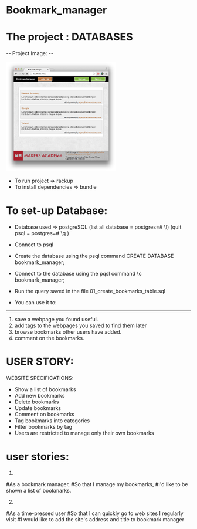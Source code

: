 # Bookmark_manager
The project : DATABASES
========================
-- Project Image: --

<img src="image/bookmark_manager.png" width="300" height="300">

* To run project => rackup
* To install dependencies => bundle

To set-up Database:
=====================
* Database used => postgreSQL 
(list all database = postgres=# \l)
(quit psql = postgres=# \q  )

- Connect to psql
- Create the database using the psql command CREATE DATABASE bookmark_manager;
- Connect to the database using the pqsl command \c bookmark_manager;
- Run the query saved in the file 01_create_bookmarks_table.sql

- You can use it to: 
-------------------------
  1. save a webpage you found useful. 
  2. add tags to the webpages you saved to find them later
  3. browse bookmarks other users have added. 
  4. comment on the bookmarks.

USER STORY:
================
WEBSITE SPECIFICATIONS: 
- Show a list of bookmarks
- Add new bookmarks
- Delete bookmarks
- Update bookmarks
- Comment on bookmarks
- Tag bookmarks into categories
- Filter bookmarks by tag
- Users are restricted to manage only their own bookmarks

user stories:
=================== 
1.
#As a bookmark manager,
#So that I manage my bookmarks,
#I'd like to be shown a list of bookmarks.

2.
#As a time-pressed user
#So that I can quickly go to web sites I regularly visit
#I would like to add the site's address and title to bookmark manager
